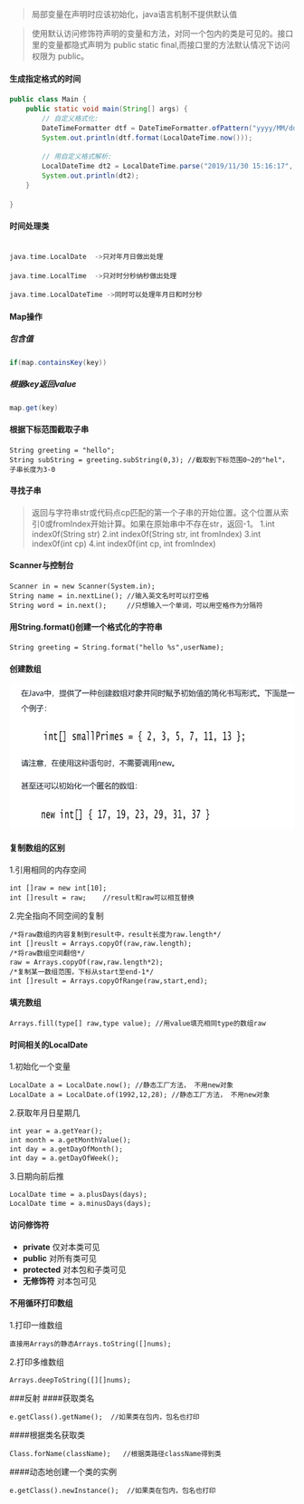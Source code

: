 >  局部变量在声明时应该初始化，java语言机制不提供默认值

> 使用默认访问修饰符声明的变量和方法，对同一个包内的类是可见的。接口里的变量都隐式声明为 public static final,而接口里的方法默认情况下访问权限为 public。

#### 生成指定格式的时间

```java
public class Main {
    public static void main(String[] args) {
        // 自定义格式化:
        DateTimeFormatter dtf = DateTimeFormatter.ofPattern("yyyy/MM/dd HH:mm:ss");
        System.out.println(dtf.format(LocalDateTime.now()));

        // 用自定义格式解析:
        LocalDateTime dt2 = LocalDateTime.parse("2019/11/30 15:16:17", dtf);
        System.out.println(dt2);
    }

}
```

#### 时间处理类

```c

java.time.LocalDate  ->只对年月日做出处理

java.time.LocalTime  ->只对时分秒纳秒做出处理

java.time.LocalDateTime ->同时可以处理年月日和时分秒
```

#### Map操作

##### 包含值

```java
if(map.containsKey(key))
```

##### 根据key返回value

```java
map.get(key)
```

#### 根据下标范围截取子串
```
String greeting = "hello";
String subString = greeting.subString(0,3); //截取到下标范围0~2的"hel"，子串长度为3-0
```

#### 寻找子串
> 返回与字符串str或代码点cp匹配的第一个子串的开始位置。这个位置从索引0或fromIndex开始计算。如果在原始串中不存在str，返回-1。
1.int index0f(String str)
2.int index0f(String str, int fromIndex)
3.int index0f(int cp)
4.int index0f(int cp, int fromIndex)

#### Scanner与控制台
```
Scanner in = new Scanner(System.in);
String name = in.nextLine(); //输入英文名时可以打空格
String word = in.next();     //只想输入一个单词，可以用空格作为分隔符
```
#### 用String.format()创建一个格式化的字符串
```
String greeting = String.format("hello %s",userName);
```
#### 创建数组
![](https://raw.githubusercontent.com/XiYuXu/MyPictures/master/20230912225625.png)



#### 复制数组的区别
1.引用相同的内存空间
```
int []raw = new int[10];
int []result = raw;    //result和raw可以相互替换
```
2.完全指向不同空间的复制
```
/*将raw数组的内容复制到result中，result长度为raw.length*/
int []reuslt = Arrays.copyOf(raw,raw.length);
/*将raw数组空间翻倍*/
raw = Arrays.copyOf(raw,raw.length*2);
/*复制某一数组范围，下标从start至end-1*/
int []result = Arrays.copyOfRange(raw,start,end);
```

#### 填充数组
```
Arrays.fill(type[] raw,type value); //用value填充相同type的数组raw
```

#### 时间相关的LocalDate
1.初始化一个变量
```
LocalDate a = LocalDate.now(); //静态工厂方法， 不用new对象
LocalDate a = LocalDate.of(1992,12,28); //静态工厂方法， 不用new对象
```
2.获取年月日星期几
```
int year = a.getYear();
int month = a.getMonthValue();
int day = a.getDayOfMonth();
int day = a.getDayOfWeek();
```
3.日期向前后推
```
LocalDate time = a.plusDays(days);
LocalDate time = a.minusDays(days);
```

#### 访问修饰符
- **private** 仅对本类可见
- **public** 对所有类可见
- **protected** 对本包和子类可见
- **无修饰符** 对本包可见


#### 不用循环打印数组
1.打印一维数组
```
直接用Arrays的静态Arrays.toString([]nums);
```
2.打印多维数组
```
Arrays.deepToString([][]nums);
```


###反射
####获取类名
```
e.getClass().getName();  //如果类在包内，包名也打印
```
####根据类名获取类
```
Class.forName(className);   //根据类路径className得到类
```
####动态地创建一个类的实例
```
e.getClass().newInstance();  //如果类在包内，包名也打印
```